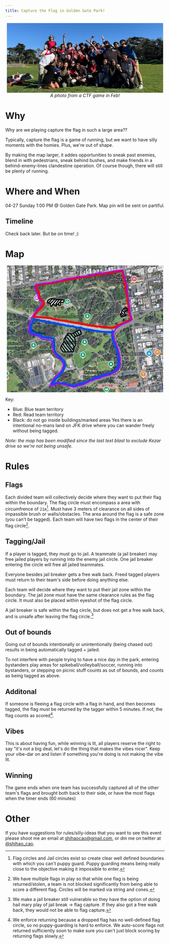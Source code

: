 ```yaml
---
title: Capture the Flag in Golden Gate Park!
---
```


<div style="display: flex; align-items: center;">
  <div style="flex: 1; display: flex; justify-content: center; max-width: 100%; margin: 0 5px;">
    <img src="images/CTF1.jpg"
         style="height: auto; max-width: 100%;">
  </div>
</div>
<div style="flex: 1; display: flex; text-align: center; justify-content: center; font-style: italic;">
A photo from a CTF game in Feb!</div>

# Why
Why are we playing capture the flag in such a large area??

Typically, capture the flag is a game of running, but we want to have silly moments with the homies. Plus, we're out of shape.

By making the map larger, it addes opportunities to sneak past enemies, blend in with pedestrians, sneak behind bushes, and make friends in a behind-enemy-lines clandestine operation. Of course though, there will still be plenty of running.

# Where and When

04-27 Sunday 1:00 PM @ Golden Gate Park. Map pin will be sent on partiful.

## Timeline

Check back later. But be on time! ;)

# Map

<div style="display: flex; align-items: center;">
  <div style="flex: 1; display: flex; justify-content: center; max-width: 100%; margin: 0 5px;">
    <img src="images/map2.jpg"
         style="height: auto; max-width: 100%;">
  </div>
</div>

Key:
- Blue: Blue team territory
- Red: Read team territory
- Black: do not go inside buildings/marked areas
Yes there is an intentional no-mans land on JFK drive where you can wander freely without being tagged.

_Note: the map has been modified since the last text blast to exclude Kezar drive so we're not being unsafe._

# Rules

## Flags
Each divided team will collectively decide where they want to put their flag within the boundary. The flag circle must encompass a area with circumfrence of `21m`[^2]. Must have 3 meters of clearance on all sides of impassible brush or walls/obstacles. The area around the flag is a safe zone (you can’t be tagged). Each team will have two flags in the center of their flag circle[^1].

## Tagging/Jail
If a player is tagged, they must go to jail. A teammate (a jail breaker) may free jailed players by running into the enemy jail circle. One jail breaker entering the circle will free all jailed teammates.

Everyone besides jail breaker gets a free walk back. Freed tagged players must return to their team's side before doing anything else.

Each team will decide where they want to put their jail zone within the boundary. The jail zone must have the same clearance rules as the flag circle. It must also be placed within eyeshot of the flag circle.

A jail breaker is safe within the flag circle, but does not get a free walk back, and is unsafe after leaving the flag circle.[^3]

## Out of bounds
Going out of bounds intentionally or unintentionally (being chased out) results in being automatically tagged + jailed.

To not interfere with people trying to have a nice day in the park, entering bystanders play areas for spikeball/volleyball/soccer, running into bystanders, or stepping on picnic stuff counts as out of bounds, and counts as being tagged as above.

## Additonal
If someone is fleeing a flag circle with a flag in hand, and then becomes tagged, the flag _must_ be returned by the tagger within 5 minutes. If not, the flag counts as scored[^4].

## Vibes
This is about having fun, while winning is lit, all players reserve the right to say "it's not a big deal, let's do the thing that makes the vibes nicer". Keep your vibe-dar on and listen if something you're doing is not making the vibe lit.

## Winning
The game ends when one team has successfully captured all of the other team's flags and brought both back to their side, or have the most flags when the timer ends (60 minutes) 

# Other

If you have suggestions for rules/silly-ideas that you want to see this event please shoot me an email at shihaocao@gmail.com, or dm me on twitter at [@shihao_cao](https://x.com/shihao_cao).

[^1]: We have multiple flags in play so that while one flag is being returned/stolen, a team is not blocked significantly from being able to score a different flag. Circles will be marked via string and cones.
[^2]: Flag circles and Jail circles exist so create clear well defined boundaries with which you can't puppy guard. Puppy guarding means being really close to the objective making it impossible to enter.
[^3]: We make a jail breaker still vulnerable so they have the option of doing hail mary play of jail break -> flag capture. If they also got a free walk back, they would not be able to flag capture.
[^4]: We enforce returning because a dropped flag has no well-defined flag circle, so no puppy-guarding is hard to enforce. We auto-score flags not returned sufficiently soon to make sure you can't just block scoring by returning flags slowly.